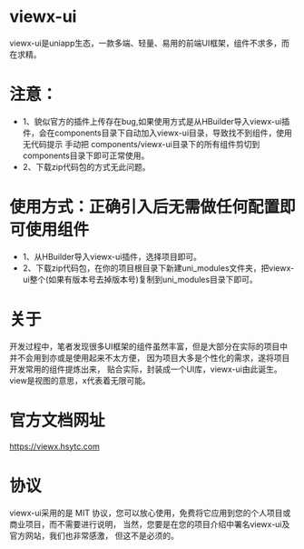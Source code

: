 # viewx-ui
viewx-ui是uniapp生态，一款多端、轻量、易用的前端UI框架，组件不求多，而在求精。

# 注意：
- 1、貌似官方的插件上传存在bug,如果使用方式是从HBuilder导入viewx-ui插件，会在components目录下自动加入viewx-ui目录，导致找不到组件，使用无代码提示
 手动把 components/viewx-ui目录下的所有组件剪切到components目录下即可正常使用。
- 2、下载zip代码包的方式无此问题。

# 使用方式：正确引入后无需做任何配置即可使用组件
- 1、从HBuilder导入viewx-ui插件，选择项目即可。
- 2、下载zip代码包，在你的项目根目录下新建uni_modules文件夹，把viewx-ui整个(如果有版本号去掉版本号)复制到uni_modules目录下即可。

# 关于
开发过程中，笔者发现很多UI框架的组件虽然丰富，但是大部分在实际的项目中并不会用到亦或是使用起来不太方便，
因为项目大多是个性化的需求，遂将项目开发常用的组件提炼出来， 贴合实际，封装成一个UI库，viewx-ui由此诞生。
view是视图的意思，x代表着无限可能。

# 官方文档网址
https://viewx.hsytc.com

# 协议
viewx-ui采用的是 MIT 协议，您可以放心使用，免费将它应用到您的个人项目或商业项目，而不需要进行说明，
当然，您要是在您的项目介绍中署名viewx-ui及官方网站，我们也非常感激， 但这不是必须的。
